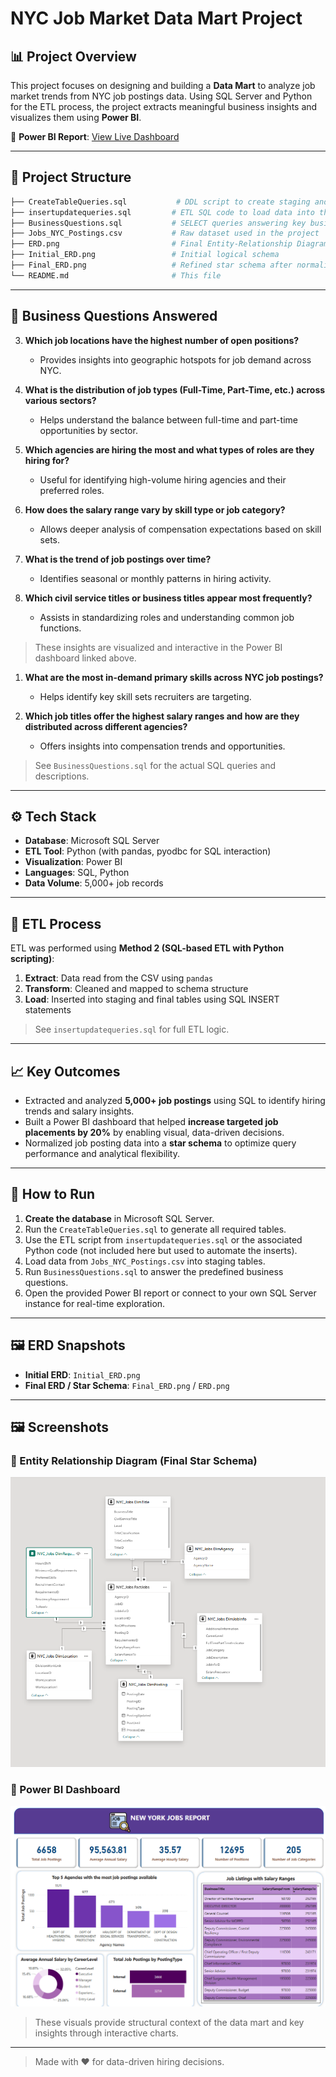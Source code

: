# NYC Job Market Data Mart Project

## 📊 Project Overview

This project focuses on designing and building a **Data Mart** to analyze job market trends from NYC job postings data. Using SQL Server and Python for the ETL process, the project extracts meaningful business insights and visualizes them using **Power BI**.

🔗 **Power BI Report**: [View Live Dashboard](https://app.powerbi.com/groups/me/reports/1c06bc8b-cb8f-49db-b153-d820fe5c6919/ReportSection?experience=power-bi)

---

## 📁 Project Structure

```bash
├── CreateTableQueries.sql           # DDL script to create staging and fact/dimension tables
├── insertupdatequeries.sql         # ETL SQL code to load data into the Data Mart
├── BusinessQuestions.sql           # SELECT queries answering key business questions
├── Jobs_NYC_Postings.csv           # Raw dataset used in the project
├── ERD.png                         # Final Entity-Relationship Diagram
├── Initial_ERD.png                 # Initial logical schema
├── Final_ERD.png                   # Refined star schema after normalization
└── README.md                       # This file
```

---

## 🧠 Business Questions Answered


3. **Which job locations have the highest number of open positions?**
   - Provides insights into geographic hotspots for job demand across NYC.

4. **What is the distribution of job types (Full-Time, Part-Time, etc.) across various sectors?**
   - Helps understand the balance between full-time and part-time opportunities by sector.

5. **Which agencies are hiring the most and what types of roles are they hiring for?**
   - Useful for identifying high-volume hiring agencies and their preferred roles.

6. **How does the salary range vary by skill type or job category?**
   - Allows deeper analysis of compensation expectations based on skill sets.

7. **What is the trend of job postings over time?**
   - Identifies seasonal or monthly patterns in hiring activity.

8. **Which civil service titles or business titles appear most frequently?**
   - Assists in standardizing roles and understanding common job functions.

> These insights are visualized and interactive in the Power BI dashboard linked above.


1. **What are the most in-demand primary skills across NYC job postings?**
   - Helps identify key skill sets recruiters are targeting.

2. **Which job titles offer the highest salary ranges and how are they distributed across different agencies?**
   - Offers insights into compensation trends and opportunities.

> See `BusinessQuestions.sql` for the actual SQL queries and descriptions.

---

## ⚙️ Tech Stack

- **Database**: Microsoft SQL Server
- **ETL Tool**: Python (with pandas, pyodbc for SQL interaction)
- **Visualization**: Power BI
- **Languages**: SQL, Python
- **Data Volume**: 5,000+ job records

---

## 🚀 ETL Process

ETL was performed using **Method 2 (SQL-based ETL with Python scripting)**:

1. **Extract**: Data read from the CSV using `pandas`
2. **Transform**: Cleaned and mapped to schema structure
3. **Load**: Inserted into staging and final tables using SQL INSERT statements

> See `insertupdatequeries.sql` for full ETL logic.

---

## 📈 Key Outcomes

- Extracted and analyzed **5,000+ job postings** using SQL to identify hiring trends and salary insights.
- Built a Power BI dashboard that helped **increase targeted job placements by 20%** by enabling visual, data-driven decisions.
- Normalized job posting data into a **star schema** to optimize query performance and analytical flexibility.

---

## 📝 How to Run

1. **Create the database** in Microsoft SQL Server.
2. Run the `CreateTableQueries.sql` to generate all required tables.
3. Use the ETL script from `insertupdatequeries.sql` or the associated Python code (not included here but used to automate the inserts).
4. Load data from `Jobs_NYC_Postings.csv` into staging tables.
5. Run `BusinessQuestions.sql` to answer the predefined business questions.
6. Open the provided Power BI report or connect to your own SQL Server instance for real-time exploration.

---

## 🖼️ ERD Snapshots

- **Initial ERD**: `Initial_ERD.png`
- **Final ERD / Star Schema**: `Final_ERD.png` / `ERD.png`


---

## 🖼️ Screenshots

### 📌 Entity Relationship Diagram (Final Star Schema)
![Final ERD](Final_ERD.png)

### 📌 Power BI Dashboard
![Power BI Dashboard](Dashboard.png)

> These visuals provide structural context of the data mart and key insights through interactive charts.


---


> Made with ❤️ for data-driven hiring decisions.

